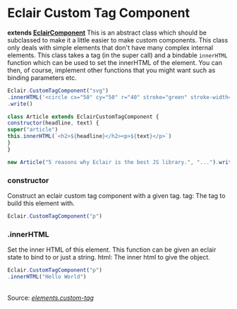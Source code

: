 # Eclair Custom Tag Component
__extends [EclairComponent](https://github.com/SamGarlick/Eclair/tree/main/src/elements/component.js)__
This is an abstract class which should be subclassed to make it a little easier to make custom components. This class only deals with simple elements that don't have many complex internal elements. This class takes a tag (in the super call) and a bindable `innerHTML` function which can be used to set the innerHTML of the element. You can then, of course, implement other functions that you might want such as binding parameters etc.
```javascript
Eclair.CustomTagComponent("svg")
.innerHTML('<circle cx="50" cy="50" r="40" stroke="green" stroke-width="4" fill="yellow"/>')
.write()
```
```javascript
class Article extends EclairCustomTagComponent {
constructor(headline, text) {
super("article")
this.innerHTML(`<h2>${headline}</h2><p>${text}</p>`)
}
}

new Article("5 reasons why Eclair is the best JS library.", "...").write()
```
### constructor
Construct an eclair custom tag component with a given tag.
tag: The tag to build this element with.
```javascript
Eclair.CustomTagComponent("p")
```
### .innerHTML
Set the inner HTML of this element. This function can be given an eclair state to bind to or just a string.
html: The inner html to give the object.
```javascript
Eclair.CustomTagComponent("p")
.innerHTML("Hello World")
```
<br/>Source: [_elements.custom-tag_](https://github.com/SamGarlick/Eclair/tree/main/src/elements/custom-tag.js)
